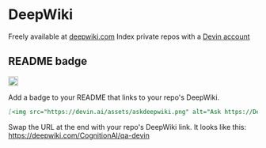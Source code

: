 # DeepWiki
Freely available at [deepwiki.com](https://deepwiki.com/)
Index private repos with a [Devin account](https://devin.ai/)

## README badge
[<img src="https://devin.ai/assets/askdeepwiki.png" alt="Ask https://DeepWiki.com" height="20"/>](https://deepwiki.com)

Add a badge to your README that links to your repo's DeepWiki.

```markdown
[<img src="https://devin.ai/assets/askdeepwiki.png" alt="Ask https://DeepWiki.com" height="20"/>](https://deepwiki.com)
```

Swap the URL at the end with your repo's DeepWiki link. It looks like this: https://deepwiki.com/CognitionAI/qa-devin
